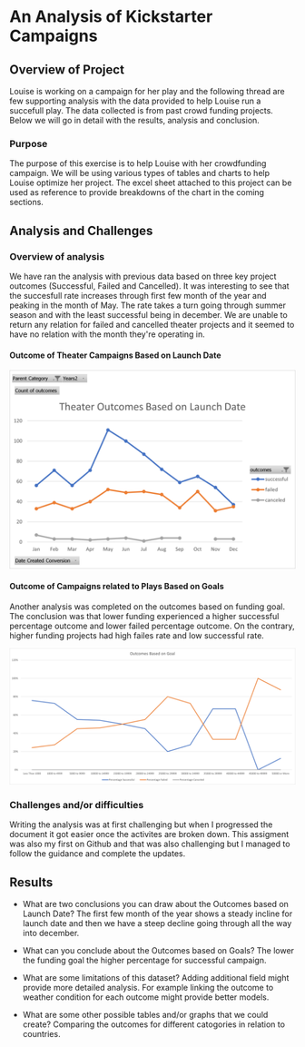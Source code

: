 # An Analysis of Kickstarter Campaigns

## Overview of Project
Louise is working on a campaign for her play and the following thread are few supporting analysis with the data provided to help Louise run a succefull play. The data collected is from past crowd funding projects. Below we will go in detail with the results, analysis and conclusion. 

### Purpose
The purpose of this exercise is to help Louise with her crowdfunding campaign. We will be using various types of tables and charts to help Louise optimize her project. The excel sheet attached to this project can be used as reference to provide breakdowns of the chart in the coming sections.

## Analysis and Challenges

### Overview of analysis
We have ran the analysis with previous data based on three key project outcomes (Successful, Failed and Cancelled). It was interesting to see that the succesfull rate increases through first few month of the year and peaking in the month of May. The rate takes a turn going through summer season and with the least successful being in december. We are unable to return any relation for failed and cancelled theater projects and it seemed to have no relation with the month they're operating in.  

#### Outcome of Theater Campaigns Based on Launch Date
![Outcomes vs Launch Date](https://github.com/myaakoub93/assignment-kickstarter/blob/main/Resources/Theater_Outcomes_vs_Launch.png)

#### Outcome of Campaigns related to Plays Based on Goals

Another analysis was completed on the outcomes based on funding goal. The conclusion was that lower funding experienced a higher successful percentage outcome and lower failed percentage outcome. On the contrary, higher funding projects had high failes rate and low successful rate. 

![Outcomes vs Goals](https://github.com/myaakoub93/assignment-kickstarter/blob/main/Resources/Outcomes_vs_Goals.png)


### Challenges and/or difficulties
Writing the analysis was at first challenging but when I progressed the document it got easier once the activites are broken down. This assigment was also my first on Github and that was also challenging but I managed to follow the guidance and complete the updates. 

## Results
- What are two conclusions you can draw about the Outcomes based on Launch Date? The first few month of the year shows a steady incline for launch date and then we have a steep decline going through all the way into december.

- What can you conclude about the Outcomes based on Goals? The lower the funding goal the higher percentage for successful campaign. 

- What are some limitations of this dataset? Adding additional field might provide more detailed analysis. For example linking the outcome to  weather condition for each outcome might provide better models. 

- What are some other possible tables and/or graphs that we could create? Comparing the outcomes for different catogories in relation to countries. 

